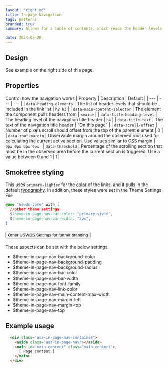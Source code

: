 ```yaml
---
layout: "right.md"
title: In-page Navigation
tags: patterns
branded: true
summary: Allows for a table of contents, which reads the header levels in the document and creates a jump menu. Great for long pages.

date: 2024-08-20
---
```


## Design
See example on the right side of this page.

## Properties
Control how the navigation works
| Property | Description | Default |
| --- | --- | --- |
| `data-heading-elements` | The list of header levels that should be included in the link list | `h2 h3` |
| `data-main-content-selector` | The element the component pulls headers from | `<main>` |
| `data-title-heading-level` | The heading level of the navigation title header | `h4` |
| `data-title-text` | The text of the navigation title header | “On this page” |
| `data-scroll-offset` | Number of pixels scroll should offset from the top of the parent element | 0 |
| `data-root-margin` | Observable margin around the observed root used for calculating the current active section. Use values similar to CSS margin | `0px 0px 0px 0px` |
| `data-threshold` | Percentage of the scrolling section that must be in the observed area before the current section is triggered. Use a value between 0 and 1 | 1|

## Smokefree styling
This uses `primary-lighter` for the [color](http://localhost:8080/library/styles/colors/) of the links, and it pulls in the default [typography](http://localhost:8080/library/styles/type/).
In addition, these styles were set in the Theme Settings File
``` css
@use "uswds-core" with (
  //other theme settings
  $theme-in-page-nav-bar-color: "primary-vivid",
  $theme-in-page-nav-bar-width: "2px",
)
```

<div class="usa-accordion">
  <h4 class="usa-accordion__heading">
    <button
      type="button"
      class="usa-accordion__button"
      aria-expanded="false"
      aria-controls="e1"
    >
      Other USWDS Settings for further branding
    </button>
  </h4>
  <div id="e1" class="usa-accordion__content usa-prose">

These aspects can be set with the below settings.
- $theme-in-page-nav-background-color 
- $theme-in-page-nav-background-padding
- $theme-in-page-nav-background-radius 
- $theme-in-page-nav-bar-color
- $theme-in-page-nav-bar-width
- $theme-in-page-nav-font-family
- $theme-in-page-nav-link-color
- $theme-in-page-nav-main-content-max-width
- $theme-in-page-nav-margin-left
- $theme-in-page-nav-margin-top 
- $theme-in-page-nav-top 
</div>
</div>

## Example usage

```html
  <div class="usa-in-page-nav-container">
    <aside class="usa-in-page-nav"></aside>
    <main id="main-content" class="main-content">
      [ Page content ]
    </main>
  </div>
```
